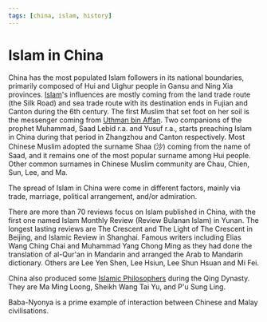 ```yaml
---
tags: [china, islam, history]
---
```


# Islam in China

China has the most populated Islam followers in its national boundaries,
primarily composed of Hui and Uighur people in Gansu and Ning Xia provinces.
[Islam](202308151847.md)'s influences are mostly coming from the land trade
route (the Silk Road) and sea trade route with its destination ends in Fujian
and Canton during the 6th century. The first Muslim that set foot on her soil is
the messenger coming from [Uthman bin Affan](202302241122.md). Two companions of
the prophet Muhammad, Saad Lebid r.a. and Yusuf r.a., starts preaching Islam in
China during that period in Zhangzhou and Canton respectively. Most Chinese
Muslim adopted the surname Shaa (沙) coming from the name of Saad, and it
remains one of the most popular surname among Hui people. Other common surnames
in Chinese Muslim community are Chau, Chien, Sun, Lee, and Ma.

The spread of Islam in China were come in different factors, mainly via trade,
marriage, political arrangement, and/or admiration.

There are more than 70 reviews focus on Islam published in China, with the first
one named Islam Monthly Review (Review Bulanan Islam) in Yunan. The longest
lasting reviews are The Crescent and The Light of The Crescent in Beijing, and
Islamic Review in Shanghai. Famous writers including Elias Wang Ching Chai and
Muhammad Yang Chong Ming as they had done the translation of al-Qur'an in
Mandarin and arranged the Arab to Mandarin dictionary. Others are Lee Yen Shen,
Lee Hsiun, Lee Shun Hsuan and Mi Fei.

China also produced some [Islamic Philosophers](202206282148.md) during the Qing
Dynasty. They are Ma Ming Loong, Sheikh Wang Tai Yu, and P'u Sung Ling.

Baba-Nyonya is a prime example of interaction between Chinese and Malay
civilisations.
